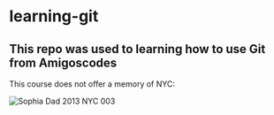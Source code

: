 # learning-git

## This repo was used to learning how to use Git from Amigoscodes

This course does not offer a memory of NYC:

![Sophia   Dad 2013 NYC 003](https://user-images.githubusercontent.com/73405007/117155211-96154300-ad8a-11eb-8c5e-9a51b2ad0c96.jpg)

